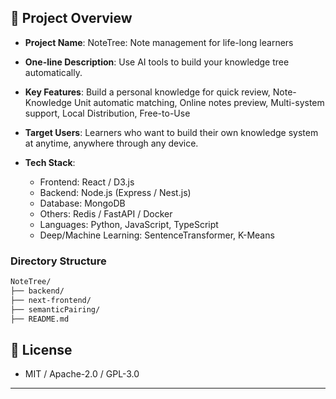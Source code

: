 ## 📖 Project Overview

- **Project Name**: NoteTree: Note management for life-long learners
- **One-line Description**: Use AI tools to build your knowledge tree automatically.
- **Key Features**: Build a personal knowledge for quick review, Note-Knowledge Unit automatic matching, Online notes preview, Multi-system support, Local Distribution, Free-to-Use
- **Target Users**: Learners who want to build their own knowledge system at anytime, anywhere through any device.
- **Tech Stack**:

  - Frontend: React / D3.js
  - Backend: Node.js (Express / Nest.js)
  - Database: MongoDB
  - Others: Redis / FastAPI / Docker
  - Languages: Python, JavaScript, TypeScript
  - Deep/Machine Learning: SentenceTransformer, K-Means

### Directory Structure

```bash
NoteTree/
├── backend/
├── next-frontend/
├── semanticPairing/
├── README.md
```

## 📜 License

- MIT / Apache-2.0 / GPL-3.0

---
